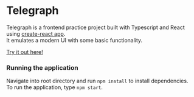 # Telegraph

Telegraph is a frontend practice project built with Typescript and React using [create-react app](https://create-react-app.dev/).<br>
It emulates a modern UI with some basic functionality.

[Try it out here!](https://silly-buttercream-202326.netlify.app/)

### Running the application

Navigate into root directory and run ```npm install``` to install dependencies.<br>
To run the application, type ```npm start```.<br>
